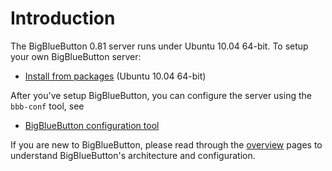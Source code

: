# Introduction #

The BigBlueButton 0.81 server runs under Ubuntu 10.04 64-bit.  To setup your own BigBlueButton server:

  * [Install from packages](InstallationUbuntu.md) (Ubuntu 10.04 64-bit)

After you've setup BigBlueButton, you can configure the server using the `bbb-conf` tool, see

  * [BigBlueButton configuration tool](BBBConf.md)

If you are new to BigBlueButton, please read through the [overview](TechnicalOverview.md) pages to understand BigBlueButton's architecture and configuration.